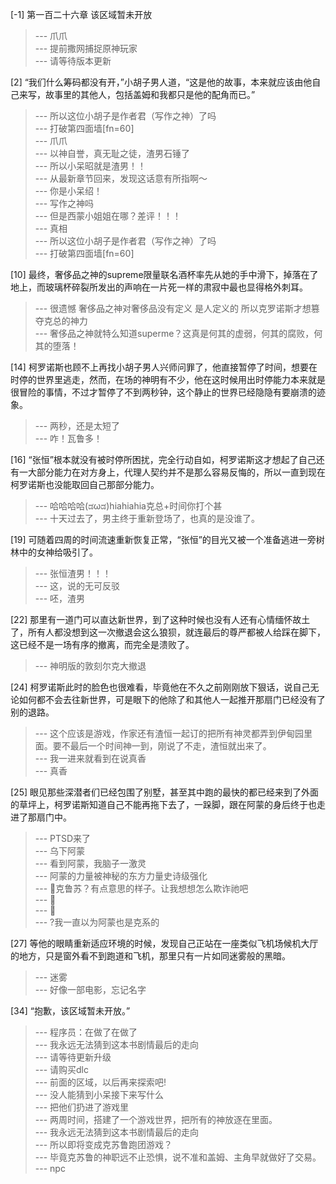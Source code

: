 
[-1] 第一百二十六章 该区域暂未开放
>--- 爪爪<br>
>--- 提前撒网捕捉原神玩家<br>
>--- 请等待版本更新<br>

[2] “我们什么筹码都没有开，”小胡子男人道，“这是他的故事，本来就应该由他自己来写，故事里的其他人，包括盖姆和我都只是他的配角而已。”
>--- 所以这位小胡子是作者君（写作之神）了吗<br>
>--- 打破第四面墙[fn=60]<br>
>--- 爪爪<br>
>--- 以神自誉，真无耻之徒，渣男石锤了<br>
>--- 所以小呆昭就是渣男！！<br>
>--- 从最新章节回来，发现这话意有所指啊～<br>
>--- 你是小呆绍！<br>
>--- 写作之神吗<br>
>--- 但是西蒙小姐姐在哪？差评！！！<br>
>--- 真相<br>
>--- 所以这位小胡子是作者君（写作之神）了吗<br>
>--- 打破第四面墙[fn=60]<br>

[10] 最终，奢侈品之神的supreme限量联名酒杯率先从她的手中滑下，掉落在了地上，而玻璃杯碎裂所发出的声响在一片死一样的肃寂中最也显得格外刺耳。
>--- 很遗憾 奢侈品之神对奢侈品没有定义 是人定义的 所以克罗诺斯才想篡夺克总的神力<br>
>--- 奢侈品之神就特么知道superme？这真是何其的虚弱，何其的腐败，何其的堕落！<br>

[14] 柯罗诺斯也顾不上再找小胡子男人兴师问罪了，他直接暂停了时间，想要在时停的世界里逃走，然而，在场的神明有不少，他在这时候用出时停能力本来就是很冒险的事情，不过才暂停了不到两秒钟，这个静止的世界已经隐隐有要崩溃的迹象。
>--- 两秒，还是太短了<br>
>--- 咋！瓦鲁多！<br>

[16] “张恒”根本就没有被时停所困扰，完全行动自如，柯罗诺斯这才想起了自己还有一大部分能力在对方身上，代理人契约并不是那么容易反悔的，所以一直到现在柯罗诺斯也没能取回自己那部分能力。
>--- 哈哈哈哈(ಡωಡ)hiahiahia克总+时间你打个甚<br>
>--- 十天过去了，男主终于重新登场了，也真的是没谁了。<br>

[19] 可随着四周的时间流速重新恢复正常，“张恒”的目光又被一个准备逃进一旁树林中的女神给吸引了。
>--- 张恒渣男！！！<br>
>--- 这，说的无可反驳<br>
>--- 呸，渣男<br>

[22] 那里有一道门可以直达新世界，到了这种时候也没有人还有心情缅怀故土了，所有人都没想到这一次撤退会这么狼狈，就连最后的尊严都被人给踩在脚下，这已经不是一场有序的撤离，而完全是溃败了。
>--- 神明版的敦刻尔克大撤退<br>

[24] 柯罗诺斯此时的脸色也很难看，毕竟他在不久之前刚刚放下狠话，说自己无论如何都不会去往新世界，可是眼下的他除了和其他人一起推开那扇门已经没有了别的退路。
>--- 这个应该是游戏，作家还有渣恒一起订的把所有神灵都弄到伊甸园里面。要不最后一个时间神一到，刚说了不走，渣恒就出来了。<br>
>--- 我一进来就看到在说真香<br>
>--- 真香<br>

[25] 眼见那些深潜者们已经包围了别墅，甚至其中跑的最快的都已经来到了外面的草坪上，柯罗诺斯知道自己不能再拖下去了，一跺脚，跟在阿蒙的身后终于也走进了那扇门中。
>--- PTSD来了<br>
>--- 乌下阿蒙<br>
>--- 看到阿蒙，我脑子一激灵<br>
>--- 阿蒙的力量被神秘的东方力量史诗级强化<br>
>--- 🧐克鲁苏？有点意思的样子。让我想想怎么欺诈祂吧<br>
>--- 🧐<br>
>--- 🧐<br>
>--- ?我一直以为阿蒙也是克系的<br>

[27] 等他的眼睛重新适应环境的时候，发现自己正站在一座类似飞机场候机大厅的地方，只是窗外看不到跑道和飞机，那里只有一片如同迷雾般的黑暗。
>--- 迷雾<br>
>--- 好像一部电影，忘记名字<br>

[34] “抱歉，该区域暂未开放。”
>--- 程序员：在做了在做了<br>
>--- 我永远无法猜到这本书剧情最后的走向<br>
>--- 请等待更新升级<br>
>--- 请购买dlc<br>
>--- 前面的区域，以后再来探索吧!<br>
>--- 没人能猜到小呆接下来写什么<br>
>--- 把他们扔进了游戏里<br>
>--- 两周时间，搭建了一个游戏世界，把所有的神放逐在里面。<br>
>--- 我永远无法猜到这本书剧情最后的走向<br>
>--- 所以即将变成克苏鲁跑团游戏？<br>
>--- 毕竟克苏鲁的神职远不止恐惧，说不准和盖姆、主角早就做好了交易。<br>
>--- npc<br>
